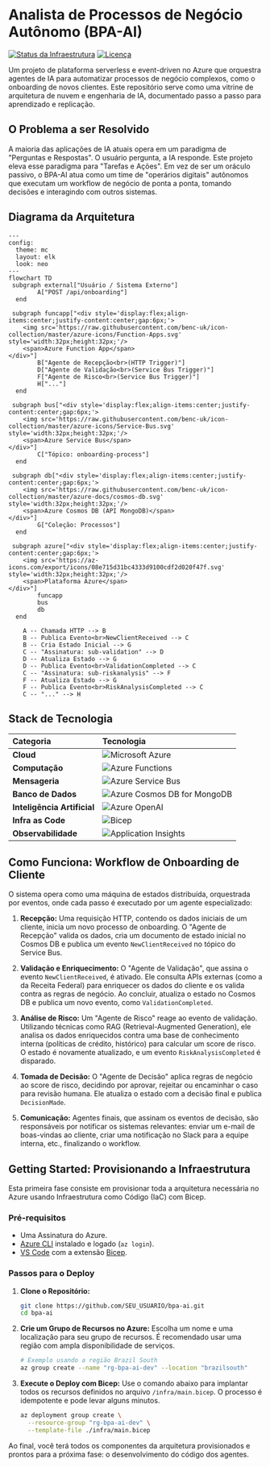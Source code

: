 # Analista de Processos de Negócio Autônomo (BPA-AI)

[![Status da Infraestrutura](https://img.shields.io/badge/infra-concluída-brightgreen)](/infra/main.bicep)
[![Licença](https://img.shields.io/badge/license-MIT-blue)](LICENSE)

Um projeto de plataforma serverless e event-driven no Azure que orquestra agentes de IA para automatizar processos de negócio complexos, como o onboarding de novos clientes. Este repositório serve como uma vitrine de arquitetura de nuvem e engenharia de IA, documentado passo a passo para aprendizado e replicação.

## O Problema a ser Resolvido

A maioria das aplicações de IA atuais opera em um paradigma de "Perguntas e Respostas". O usuário pergunta, a IA responde. Este projeto eleva esse paradigma para "Tarefas e Ações". Em vez de ser um oráculo passivo, o BPA-AI atua como um time de "operários digitais" autônomos que executam um workflow de negócio de ponta a ponta, tomando decisões e interagindo com outros sistemas.

## Diagrama da Arquitetura

```mermaid
---
config:
  theme: mc
  layout: elk
  look: neo
---
flowchart TD
 subgraph external["Usuário / Sistema Externo"]
        A["POST /api/onboarding"]
  end

 subgraph funcapp["<div style='display:flex;align-items:center;justify-content:center;gap:6px;'>
    <img src='https://raw.githubusercontent.com/benc-uk/icon-collection/master/azure-icons/Function-Apps.svg' style='width:32px;height:32px;'/>
    <span>Azure Function App</span>
</div>"]
        B["Agente de Recepção<br>(HTTP Trigger)"]
        D["Agente de Validação<br>(Service Bus Trigger)"]
        F["Agente de Risco<br>(Service Bus Trigger)"]
        H["..."]
  end

 subgraph bus["<div style='display:flex;align-items:center;justify-content:center;gap:6px;'>
    <img src='https://raw.githubusercontent.com/benc-uk/icon-collection/master/azure-icons/Service-Bus.svg' style='width:32px;height:32px;'/>
    <span>Azure Service Bus</span>
</div>"]
        C["Tópico: onboarding-process"]
  end

 subgraph db["<div style='display:flex;align-items:center;justify-content:center;gap:6px;'>
    <img src='https://raw.githubusercontent.com/benc-uk/icon-collection/master/azure-docs/cosmos-db.svg' style='width:32px;height:32px;'/>
    <span>Azure Cosmos DB (API MongoDB)</span>
</div>"]
        G["Coleção: Processos"]
  end

 subgraph azure["<div style='display:flex;align-items:center;justify-content:center;gap:6px;'>
    <img src='https://az-icons.com/export/icons/08e715d31bc4333d9100cdf2d020f47f.svg' style='width:32px;height:32px;'/>
    <span>Plataforma Azure</span>
</div>"]
        funcapp
        bus
        db
  end

    A -- Chamada HTTP --> B
    B -- Publica Evento<br>NewClientReceived --> C
    B -- Cria Estado Inicial --> G
    C -- "Assinatura: sub-validation" --> D
    D -- Atualiza Estado --> G
    D -- Publica Evento<br>ValidationCompleted --> C
    C -- "Assinatura: sub-riskanalysis" --> F
    F -- Atualiza Estado --> G
    F -- Publica Evento<br>RiskAnalysisCompleted --> C
    C -- "..." --> H

```

## Stack de Tecnologia

| Categoria | Tecnologia |
| :--- | :--- |
| **Cloud** | ![Microsoft Azure](https://img.shields.io/badge/Microsoft_Azure-0078D4?style=for-the-badge&logo=microsoft-azure&logoColor=white) |
| **Computação** | ![Azure Functions](https://img.shields.io/badge/Azure_Functions-0078D4?style=for-the-badge&logo=azure-functions&logoColor=white) |
| **Mensageria** | ![Azure Service Bus](https://img.shields.io/badge/Service_Bus-0078D4?style=for-the-badge&logo=microsoft-azure&logoColor=white) |
| **Banco de Dados** | ![Azure Cosmos DB for MongoDB](https://img.shields.io/badge/Cosmos_DB_for_MongoDB-47A248?style=for-the-badge&logo=mongodb&logoColor=white) |
| **Inteligência Artificial** | ![Azure OpenAI](https://img.shields.io/badge/Azure_OpenAI-0078D4?style=for-the-badge&logo=openai&logoColor=white) |
| **Infra as Code** | ![Bicep](https://img.shields.io/badge/Bicep-0078D4?style=for-the-badge&logo=bicep&logoColor=white) |
| **Observabilidade** | ![Application Insights](https://img.shields.io/badge/App_Insights-0078D4?style=for-the-badge&logo=microsoft-azure&logoColor=white) |


## Como Funciona: Workflow de Onboarding de Cliente

O sistema opera como uma máquina de estados distribuída, orquestrada por eventos, onde cada passo é executado por um agente especializado:

1.  **Recepção:** Uma requisição HTTP, contendo os dados iniciais de um cliente, inicia um novo processo de onboarding. O "Agente de Recepção" valida os dados, cria um documento de estado inicial no Cosmos DB e publica um evento `NewClientReceived` no tópico do Service Bus.

2.  **Validação e Enriquecimento:** O "Agente de Validação", que assina o evento `NewClientReceived`, é ativado. Ele consulta APIs externas (como a da Receita Federal) para enriquecer os dados do cliente e os valida contra as regras de negócio. Ao concluir, atualiza o estado no Cosmos DB e publica um novo evento, como `ValidationCompleted`.

3.  **Análise de Risco:** Um "Agente de Risco" reage ao evento de validação. Utilizando técnicas como RAG (Retrieval-Augmented Generation), ele analisa os dados enriquecidos contra uma base de conhecimento interna (políticas de crédito, histórico) para calcular um score de risco. O estado é novamente atualizado, e um evento `RiskAnalysisCompleted` é disparado.

4.  **Tomada de Decisão:** O "Agente de Decisão" aplica regras de negócio ao score de risco, decidindo por aprovar, rejeitar ou encaminhar o caso para revisão humana. Ele atualiza o estado com a decisão final e publica `DecisionMade`.

5.  **Comunicação:** Agentes finais, que assinam os eventos de decisão, são responsáveis por notificar os sistemas relevantes: enviar um e-mail de boas-vindas ao cliente, criar uma notificação no Slack para a equipe interna, etc., finalizando o workflow.

## Getting Started: Provisionando a Infraestrutura

Esta primeira fase consiste em provisionar toda a arquitetura necessária no Azure usando Infraestrutura como Código (IaC) com Bicep.

### Pré-requisitos

- Uma Assinatura do Azure.
- [Azure CLI](https://docs.microsoft.com/en-us/cli/azure/install-azure-cli) instalado e logado (`az login`).
- [VS Code](https://code.visualstudio.com/) com a extensão [Bicep](https://marketplace.visualstudio.com/items?itemName=ms-azure-tools.vscode-bicep).

### Passos para o Deploy

1.  **Clone o Repositório:**
    ```bash
    git clone https://github.com/SEU_USUARIO/bpa-ai.git
    cd bpa-ai
    ```

2.  **Crie um Grupo de Recursos no Azure:**
    Escolha um nome e uma localização para seu grupo de recursos. É recomendado usar uma região com ampla disponibilidade de serviços.
    ```bash
    # Exemplo usando a região Brazil South
    az group create --name "rg-bpa-ai-dev" --location "brazilsouth"
    ```

3.  **Execute o Deploy com Bicep:**
    Use o comando abaixo para implantar todos os recursos definidos no arquivo `/infra/main.bicep`. O processo é idempotente e pode levar alguns minutos.
    ```bash
    az deployment group create \
      --resource-group "rg-bpa-ai-dev" \
      --template-file ./infra/main.bicep
    ```

Ao final, você terá todos os componentes da arquitetura provisionados e prontos para a próxima fase: o desenvolvimento do código dos agentes.
